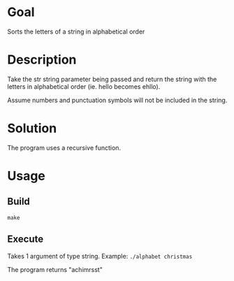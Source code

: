 # Goal
Sorts the letters of a string in alphabetical order

# Description
Take the str string parameter being passed and return the string with the letters in alphabetical order (ie. hello becomes ehllo).

Assume numbers and punctuation symbols will not be included in the string.

# Solution
The program uses a recursive function.

# Usage
## Build

`make`

## Execute

Takes 1 argument of type string.
Example: `./alphabet christmas`

The program returns "achimrsst"
